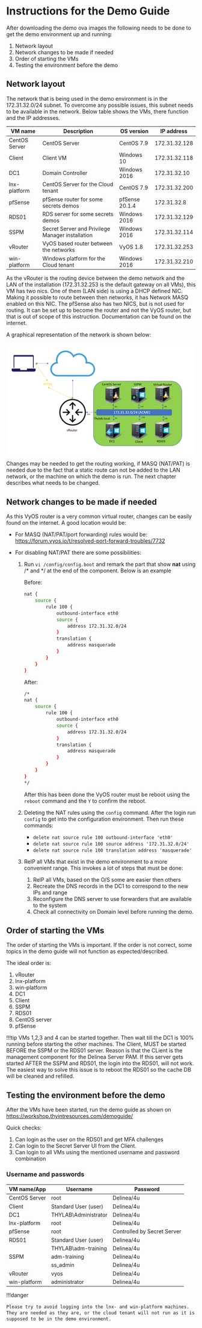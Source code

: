 # Instructions for the Demo Guide

After downloading the demo ova images the following needs to be done to get the demo environment up and running:

1. Network layout
2. Network changes to be made if needed
3. Order of starting the VMs
4. Testing the environment before the demo

## Network layout

The network that is being used in the demo environment is in the 172.31.32.0/24 subnet. To overcome any possible issues, this subnet needs to be available in the network. Below table shows the VMs, there function and the IP addresses.

| VM name | Description | OS version |IP address |
| - | - | - | - |
| CentOS Server | CentOS Server | CentOS 7.9 | 172.31.32.128 |
| Client | Client VM | Windows 10 | 172.31.32.118 |
| DC1 | Domain Controller | Windows 2016 | 172.31.32.10 |
| lnx-platform | CentOS Server for the Cloud tenant | CentOS 7.9 | 172.31.32.200 |
| pfSense | pfSense router for some secrets demos| pfSense 20.1.4 | 172.31.32.8 |
| RDS01 | RDS server for some secrets demos | Windows 2016 | 172.31.32.129 |
| SSPM | Secret Server and Privilege Manager installation | Windows 2016 | 172.31.32.114 |
| vRouter | VyOS based router between the networks | VyOS 1.8 | 172.31.32.253 |
| win-platform | Windows platform for the Cloud tenant | Windows 2016 | 172.31.32.210 |

As the vRouter is the routing device between the demo network and the LAN of the installation (172.31.32.253 is the default gateway on all VMs), this VM has two nics. One of them (LAN side) is using a DHCP defined NIC. Making it possible to route between then networks, it has Network MASQ enabled on this NIC. The pfSense also has two NICS, but is not used for routing. It can be set up to become the router and not the VyOS router, but that is out of scope of this instruction. Documentation can be found on the internet.

A graphical representation of the network is shown below:

![](../images/lab000.png)

Changes may be needed to get the routing working, if MASQ (NAT/PAT) is needed due to the fact that a static route can not be added to the LAN network, or the machine on which the demo is run. The next chapter describes what needs to be changed.

## Network changes to be made if needed

As this VyOS router is a very common virtual router, changes can be easily found on the internet. A good location would be:

- For MASQ (NAT/PAT/port forwarding) rules would be: https://forum.vyos.io/t/resolved-port-forward-troubles/7732
- For disabling NAT/PAT there are some possibilities:

    1. Run ``vi /config/config.boot`` and remark the part that show **nat** using /* and */ at the end of the component. Below is an example

        Before:
        ```bash
        nat {
            source {
                rule 100 {
                    outbound-interface eth0
                    source {
                        address 172.31.32.0/24
                    }
                    translation {
                        address masquerade
                    }
                }
            }
        }
        ```

        After:
        ```bash
        /*
        nat {
            source {
                rule 100 {
                    outbound-interface eth0
                    source {
                        address 172.31.32.0/24
                    }
                    translation {
                        address masquerade
                    }
                }
            }
        }
        */
        ```
        After this has been done the VyOS router must be reboot using the ``reboot`` command and the ``Y`` to confirm the reboot.
    2. Deleting the NAT rules using the ``config`` command. After the login run ``config`` to get into the configuration environment. Then run these commands:

        - ``delete nat source rule 100 outbound-interface 'eth0'``
        - ``delete nat source rule 100 source address '172.31.32.0/24'``
        - ``delete nat source rule 100 translation address 'masquerade'``

    3. ReIP all VMs that exist in the demo environment to a more convenient range. This invokes a lot of steps that must be done:

        1. ReIP all VMs, based on the O/S some are easier then others
        2. Recreate the DNS records in the DC1 to correspond to the new IPs and range
        3. Reconfigure the DNS server to use forwarders that are available to the system
        4. Check all connectivity on Domain level before running the demo.

## Order of starting the VMs

The order of starting the VMs is important. If the order is not correct, some topics in the demo guide will not function as expected/described.

The ideal order is:

1. vRouter
2. lnx-platform
3. win-platform
2. DC1
3. Client
4. SSPM
5. RDS01
6. CentOS server
7. pfSense

!!!tip
    VMs 1,2,3 and 4 can be started together. Then wait till the DC1 is 100% running before starting the other machines. The Client, MUST be started BEFORE the SSPM or the RDS01 server. Reason is that the CLient is the management component for the Delinea Server PAM. If this server gets started AFTER the SSPM and RDS01, the login into the RDS01, will not work. The easiest way to solve this issue is to reboot the RDS01 so the cache DB will be cleaned and refilled.

## Testing the environment before the demo

After the VMs have been started, run the demo guide as shown on https://workshop.thyintresources.com/demoguide/

Quick checks:

1. Can login as the user on the RDS01 and get MFA challenges
2. Can login to the Secret Server UI from the Client.
3. Can login to all VMs using the mentioned username and password combination

### Username and passwords

| VM name/App | Username | Password |
| - | - | - | 
| CentOS Server | root | Delinea/4u |
| Client | Standard User (user) | Delinea/4u |
| DC1 | THYLAB\Administrator | Delinea/4u |
| lnx-platform | root | Delinea/4u |
| pfSense | root | Controlled by Secret Server |
| RDS01 | Standard User (user) | Delinea/4u | 
|       | THYLAB\adm-training | Delinea/4u
| SSPM | adm-training | Delinea/4u |
|      | ss_admin | Delinea/4u |
| vRouter | vyos | Delinea/4u |
| win-platform | administrator | Delinea/4u |

!!!danger

    Please try to avoid logging into the lnx- and win-platform machines. They are needed as they are, or the cloud tenant will not run as it is supposed to be in the demo environment. 

